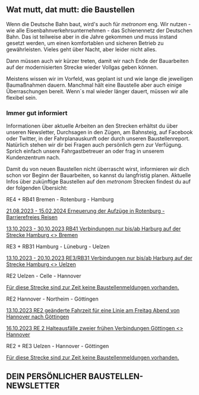 Wat mutt, dat mutt: die Baustellen
----------

Wenn die Deutsche Bahn baut, wird's auch für *metronom* eng.
Wir nutzen - wie alle Eisenbahnverkehrsunternehmen - das Schienennetz der Deutschen Bahn. Das ist teilweise aber in die Jahre gekommen und muss instand gesetzt werden, um einen komfortablen und sicheren Betrieb zu gewährleisten. Vieles geht über Nacht, aber leider nicht alles.

Dann müssen auch wir kürzer treten, damit wir nach Ende der Bauarbeiten auf der modernisierten Strecke wieder Vollgas geben können.

Meistens wissen wir im Vorfeld, was geplant ist und wie lange die jeweiligen Baumaßnahmen dauern. Manchmal hält eine Baustelle aber auch einige Überraschungen bereit. Wenn´s mal wieder länger dauert, müssen wir alle flexibel sein.

### Immer gut informiert ###

Informationen über aktuelle Arbeiten an den Strecken erhältst du über unseren Newsletter, Durchsagen in den Zügen, am Bahnsteig, auf Facebook oder Twitter, in der Fahrplanauskunft oder durch unseren Baustellenreport. Natürlich stehen wir dir bei Fragen auch persönlich gern zur Verfügung. Sprich einfach unsere Fahrgastbetreuer an oder frag in unserem Kundenzentrum nach.

Damit du von neuen Baustellen nicht überrascht wirst, informieren wir dich schon vor Beginn der Bauarbeiten, so kannst du langfristig planen. Aktuelle Infos über zukünftige Baustellen auf den *metronom* Strecken findest du auf der folgenden Übersicht:

RE4 + RB41 Bremen - Rotenburg - Hamburg

[21.08.2023 - 15.02.2024 Erneuerung der Aufzüge in Rotenburg - Barrierefreies Reisen](https://www.der-metronom.de/baustellen/erneuerung-der-aufzuege-in-rotenburg-barrierefreies-reisen/)

[13.10.2023 - 30.10.2023 RB41 Verbindungen nur bis/ab Harburg auf der Strecke Hamburg \<\> Bremen](https://www.der-metronom.de/baustellen/rb41-zuege-nur-bis-ab-harburg-auf-der-strecke-hamburg-bremen/)

RE3 + RB31 Hamburg - Lüneburg - Uelzen

[13.10.2023 - 20.10.2023 RE3/RB31 Verbindungen nur bis/ab Harburg auf der Strecke Hamburg \<\> Uelzen](https://www.der-metronom.de/baustellen/re3-rb31-verbindungen-nur-bis-ab-harburg-auf-der-strecke-hamburg-uelzen/)

RE2 Uelzen - Celle - Hannover

[Für diese Strecke sind zur Zeit keine Baustellenmeldungen vorhanden.]()

RE2 Hannover - Northeim - Göttingen

[13.10.2023 RE2 geänderte Fahrzeit für eine Linie am Freitag Abend von Hannover nach Göttingen](https://www.der-metronom.de/baustellen/re2-geaenderte-fahrzeit-fuer-eine-linie-am-freitag-abend-von-hannover-nach-goettingen/)

[16.10.2023 RE 2 Halteausfälle zweier frühen Verbindungen Göttingen \<\> Hannover](https://www.der-metronom.de/baustellen/re-2-halteausfaelle-zweier-fruehen-verbindungen-goettingen-hannover/)

RE2 + RE3 Uelzen - Hannover - Göttingen

[Für diese Strecke sind zur Zeit keine Baustellenmeldungen vorhanden.]()

DEIN PERSÖNLICHER BAUSTELLEN-NEWSLETTER
----------
